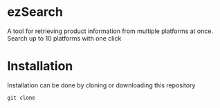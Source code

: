 # ezSearch
A tool for retrieving product information from multiple platforms at once. Search up to 10 platforms with one click

# Installation 

Installation can be done by cloning or downloading this repository

`git clone `
